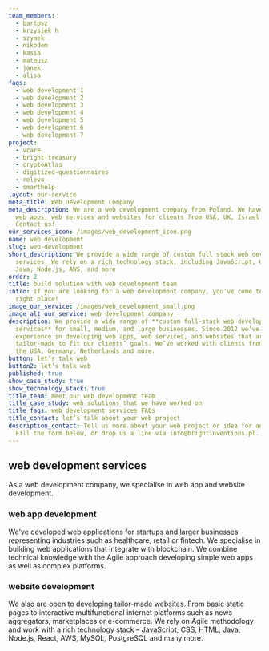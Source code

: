 ```yaml
---
team_members:
  - bartosz
  - krzysiek h
  - szymek
  - nikodem
  - kasia
  - mateusz
  - janek
  - alisa
faqs:
  - web development 1
  - web development 2
  - web development 3
  - web development 4
  - web development 5
  - web development 6
  - web development 7
project:
  - vcare
  - bright-treasury
  - cryptoAtlas
  - digitized-questionnaires
  - relevo
  - smarthelp
layout: our-service
meta_title: Web Development Company
meta_description: We are a web development company from Poland. We have built
  web apps, web services and websites for clients from USA, UK, Israel and more.
  Contact us!
our_services_icon: /images/web_development_icon.png
name: web development
slug: web-development
short_description: We provide a wide range of custom full stack web development
  services. We rely on a rich technology stack, including JavaScript, CSS, HTML,
  Java, Node.js, AWS, and more
order: 2
title: build solution with web development team
intro: If you are looking for a web development company, you’ve come to the
  right place!
image_our_service: /images/web_development_small.png
image_alt_our_service: web development company
description: We provide a wide range of **custom full-stack web development
  services** for small, medium, and large businesses. Since 2012 we’ve gained
  experience in developing web apps, web services, and websites that are
  tailor-made to fit our clients’ goals. We’ve worked with clients from the UK,
  the USA, Germany, Netherlands and more.
button: let’s talk web
button2: let’s talk web
published: true
show_case_study: true
show_technology_stack: true
title_team: meet our web development team
title_case_study: web solutions that we have worked on
title_faqs: web development services FAQs
title_contact: let’s talk about your web project
description_contact: Tell us more about your web project or idea for an app.
  Fill the form below, or drop us a line via info@brightinventions.pl.
---
```

## web development services

As a web development company, we specialise in web app and website development.

### web app development

We’ve developed web applications for startups and larger businesses representing industries such as healthcare, retail or fintech. We specialise in building web applications that integrate with blockchain. We combine technical knowledge with the Agile approach developing simple web apps as well as complex platforms.

### website development

We also are open to developing tailor-made websites. From basic static pages to interactive multifunctional internet platforms such as news aggregators, marketplaces or e-commerce. We rely on Agile methodology and work with a rich technology stack – JavaScript, CSS, HTML, Java, Node.js, React, AWS, MySQL, PostgreSQL and many more.